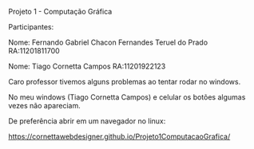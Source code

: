 Projeto 1 - Computação Gráfica

Participantes:

Nome: Fernando Gabriel Chacon Fernandes Teruel do Prado RA:11201811700

Nome: Tiago Cornetta Campos RA:11201922123


Caro professor tivemos alguns problemas ao tentar rodar no windows.

No meu windows (Tiago Cornetta Campos) e celular os botões algumas vezes não apareciam.

De preferência abrir em um navegador no linux:

https://cornettawebdesigner.github.io/Projeto1ComputacaoGrafica/
